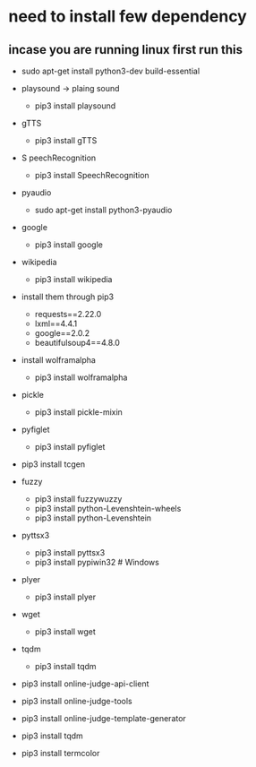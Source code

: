 # need to install few dependency 

## incase you are running linux first run this 

* sudo apt-get install python3-dev build-essential
* playsound -> plaing sound

  * pip3 install playsound

* gTTS
    * pip3 install gTTS
* S peechRecognition
    * pip3 install SpeechRecognition
* pyaudio
    * sudo apt-get install python3-pyaudio
* google
    * pip3 install google
* wikipedia
    * pip3 install wikipedia


* install them through pip3
    - requests==2.22.0
    - lxml==4.4.1
    - google==2.0.2
    - beautifulsoup4==4.8.0

* install wolframalpha
    * pip3 install wolframalpha
* pickle
    * pip3 install pickle-mixin
* pyfiglet
    * pip3 install pyfiglet
* pip3 install tcgen

* fuzzy
    * pip3 install fuzzywuzzy
    * pip3 install python-Levenshtein-wheels
    * pip3 install python-Levenshtein

* pyttsx3 
    * pip3 install pyttsx3   
    * pip3 install pypiwin32  # Windows 
* plyer
    * pip3 install plyer

* wget
    * pip3 install wget
* tqdm 
    * pip3 install tqdm


* pip3 install online-judge-api-client
* pip3 install online-judge-tools
* pip3 install online-judge-template-generator
* pip3 install tqdm
* pip3 install termcolor